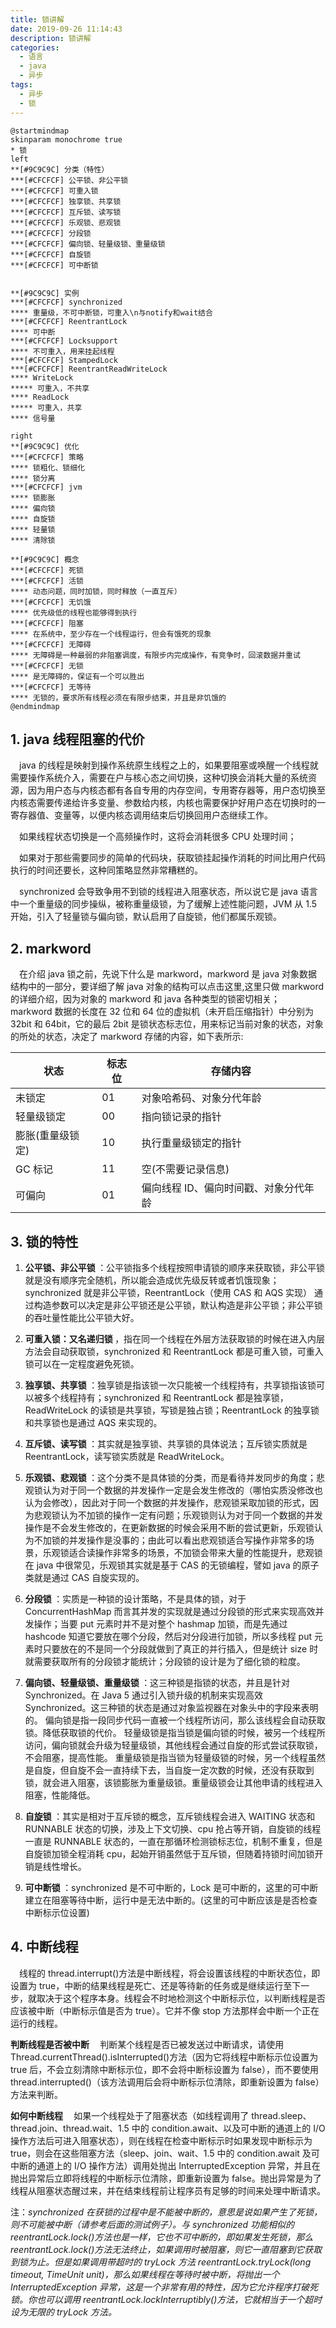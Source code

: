 ```yaml
---
title: 锁讲解
date: 2019-09-26 11:14:43
description: 锁讲解
categories:
  - 语言
  - java
  - 异步
tags:
  - 异步
  - 锁
---
```


```plantuml
@startmindmap
skinparam monochrome true
* 锁
left
**[#9C9C9C] 分类（特性）
***[#CFCFCF] 公平锁、非公平锁
***[#CFCFCF] 可重入锁
***[#CFCFCF] 独享锁、共享锁 
***[#CFCFCF] 互斥锁、读写锁
***[#CFCFCF] 乐观锁、悲观锁
***[#CFCFCF] 分段锁
***[#CFCFCF] 偏向锁、轻量级锁、重量级锁
***[#CFCFCF] 自旋锁
***[#CFCFCF] 可中断锁


**[#9C9C9C] 实例
***[#CFCFCF] synchronized
**** 重量级，不可中断锁，可重入\n与notify和wait结合
***[#CFCFCF] ReentrantLock
**** 可中断
***[#CFCFCF] Locksupport
**** 不可重入，用来挂起线程
***[#CFCFCF] StampedLock
***[#CFCFCF] ReentrantReadWriteLock
**** WriteLock
***** 可重入，不共享
**** ReadLock
***** 可重入，共享
**** 信号量

right
**[#9C9C9C] 优化
***[#CFCFCF] 策略
**** 锁粗化、锁细化
**** 锁分离
***[#CFCFCF] jvm
**** 锁膨胀
**** 偏向锁
**** 自旋锁
**** 轻量锁
**** 清除锁

**[#9C9C9C] 概念
***[#CFCFCF] 死锁
***[#CFCFCF] 活锁
**** 动态问题，同时加锁，同时释放（一直互斥）
***[#CFCFCF] 无饥饿
**** 优先级低的线程也能够得到执行
***[#CFCFCF] 阻塞
**** 在系统中，至少存在一个线程运行，但会有饿死的现象
***[#CFCFCF] 无障碍
**** 无障碍是一种最弱的非阻塞调度，有限步内完成操作，有竞争时，回滚数据并重试
***[#CFCFCF] 无锁
**** 是无障碍的，保证有一个可以胜出
***[#CFCFCF] 无等待
**** 无锁的，要求所有线程必须在有限步结束，并且是非饥饿的
@endmindmap
```

## 1. java 线程阻塞的代价

&emsp;java 的线程是映射到操作系统原生线程之上的，如果要阻塞或唤醒一个线程就需要操作系统介入，需要在户与核心态之间切换，这种切换会消耗大量的系统资源，因为用户态与内核态都有各自专用的内存空间，专用寄存器等，用户态切换至内核态需要传递给许多变量、参数给内核，内核也需要保护好用户态在切换时的一寄存器值、变量等，以便内核态调用结束后切换回用户态继续工作。</br>

&emsp;如果线程状态切换是一个高频操作时，这将会消耗很多 CPU 处理时间；</br>

&emsp;如果对于那些需要同步的简单的代码块，获取锁挂起操作消耗的时间比用户代码执行的时间还要长，这种同策略显然非常糟糕的。</br>

&emsp;synchronized 会导致争用不到锁的线程进入阻塞状态，所以说它是 java 语言中一个重量级的同步操纵，被称重量级锁，为了缓解上述性能问题，JVM 从 1.5 开始，引入了轻量锁与偏向锁，默认启用了自旋锁，他们都属乐观锁。

## 2. markword

&emsp;在介绍 java 锁之前，先说下什么是 markword，markword 是 java 对象数据结构中的一部分，要详细了解 java 对象的结构可以点击这里,这里只做 markword 的详细介绍，因为对象的 markword 和 java 各种类型的锁密切相关；
&emsp;markword 数据的长度在 32 位和 64 位的虚拟机（未开启压缩指针）中分别为 32bit 和 64bit，它的最后 2bit 是锁状态标志位，用来标记当前对象的状态，对象的所处的状态，决定了 markword 存储的内容，如下表所示:

| 状态             | 标志位 | 存储内容                              |
| ---------------- | ------ | ------------------------------------- |
| 未锁定           | 01     | 对象哈希码、对象分代年龄              |
| 轻量级锁定       | 00     | 指向锁记录的指针                      |
| 膨胀(重量级锁定) | 10     | 执行重量级锁定的指针                  |
| GC 标记          | 11     | 空(不需要记录信息)                    |
| 可偏向           | 01     | 偏向线程 ID、偏向时间戳、对象分代年龄 |

## 3. 锁的特性

1. <strong> 公平锁、非公平锁 </strong>：公平锁指多个线程按照申请锁的顺序来获取锁，非公平锁就是没有顺序完全随机，所以能会造成优先级反转或者饥饿现象；synchronized 就是非公平锁，ReentrantLock（使用 CAS 和 AQS 实现） 通过构造参数可以决定是非公平锁还是公平锁，默认构造是非公平锁；非公平锁的吞吐量性能比公平锁大好。</br>

2. <strong> 可重入锁：又名递归锁 </strong>，指在同一个线程在外层方法获取锁的时候在进入内层方法会自动获取锁，synchronized 和 ReentrantLock 都是可重入锁，可重入锁可以在一定程度避免死锁。</br>

3. <strong> 独享锁、共享锁 </strong>：独享锁是指该锁一次只能被一个线程持有，共享锁指该锁可以被多个线程持有；synchronized 和 ReentrantLock 都是独享锁，ReadWriteLock 的读锁是共享锁，写锁是独占锁；ReentrantLock 的独享锁和共享锁也是通过 AQS 来实现的。</br>

4. <strong> 互斥锁、读写锁 </strong>：其实就是独享锁、共享锁的具体说法；互斥锁实质就是 ReentrantLock，读写锁实质就是 ReadWriteLock。</br>

5. <strong> 乐观锁、悲观锁 </strong>：这个分类不是具体锁的分类，而是看待并发同步的角度；悲观锁认为对于同一个数据的并发操作一定是会发生修改的（哪怕实质没修改也认为会修改），因此对于同一个数据的并发操作，悲观锁采取加锁的形式，因为悲观锁认为不加锁的操作一定有问题；乐观锁则认为对于同一个数据的并发操作是不会发生修改的，在更新数据的时候会采用不断的尝试更新，乐观锁认为不加锁的并发操作是没事的；由此可以看出悲观锁适合写操作非常多的场景，乐观锁适合读操作非常多的场景，不加锁会带来大量的性能提升，悲观锁在 java 中很常见，乐观锁其实就是基于 CAS 的无锁编程，譬如 java 的原子类就是通过 CAS 自旋实现的。</br>

6. <strong> 分段锁 </strong>：实质是一种锁的设计策略，不是具体的锁，对于 ConcurrentHashMap 而言其并发的实现就是通过分段锁的形式来实现高效并发操作；当要 put 元素时并不是对整个 hashmap 加锁，而是先通过 hashcode 知道它要放在哪个分段，然后对分段进行加锁，所以多线程 put 元素时只要放在的不是同一个分段就做到了真正的并行插入，但是统计 size 时就需要获取所有的分段锁才能统计；分段锁的设计是为了细化锁的粒度。</br>

7. <strong> 偏向锁、轻量级锁、重量级锁 </strong>：这三种锁是指锁的状态，并且是针对 Synchronized。在 Java 5 通过引入锁升级的机制来实现高效 Synchronized。这三种锁的状态是通过对象监视器在对象头中的字段来表明的。
   偏向锁是指一段同步代码一直被一个线程所访问，那么该线程会自动获取锁。降低获取锁的代价。
   轻量级锁是指当锁是偏向锁的时候，被另一个线程所访问，偏向锁就会升级为轻量级锁，其他线程会通过自旋的形式尝试获取锁，不会阻塞，提高性能。
   重量级锁是指当锁为轻量级锁的时候，另一个线程虽然是自旋，但自旋不会一直持续下去，当自旋一定次数的时候，还没有获取到锁，就会进入阻塞，该锁膨胀为重量级锁。重量级锁会让其他申请的线程进入阻塞，性能降低。</br>

8. <strong> 自旋锁 </strong>：其实是相对于互斥锁的概念，互斥锁线程会进入 WAITING 状态和 RUNNABLE 状态的切换，涉及上下文切换、cpu 抢占等开销，自旋锁的线程一直是 RUNNABLE 状态的，一直在那循环检测锁标志位，机制不重复，但是自旋锁加锁全程消耗 cpu，起始开销虽然低于互斥锁，但随着持锁时间加锁开销是线性增长。</br>

9. <strong> 可中断锁 </strong>：synchronized 是不可中断的，Lock 是可中断的，这里的可中断建立在阻塞等待中断，运行中是无法中断的。(这里的可中断应该是是否检查中断标示位设置)</br>

## 4. 中断线程

&emsp;线程的 thread.interrupt()方法是中断线程，将会设置该线程的中断状态位，即设置为 true，中断的结果线程是死亡、还是等待新的任务或是继续运行至下一步，就取决于这个程序本身。线程会不时地检测这个中断标示位，以判断线程是否应该被中断（中断标示值是否为 true）。它并不像 stop 方法那样会中断一个正在运行的线程。

<strong> 判断线程是否被中断 </strong>
&emsp;判断某个线程是否已被发送过中断请求，请使用 Thread.currentThread().isInterrupted()方法（因为它将线程中断标示位设置为 true 后，不会立刻清除中断标示位，即不会将中断标设置为 false），而不要使用 thread.interrupted()（该方法调用后会将中断标示位清除，即重新设置为 false）方法来判断。

<strong> 如何中断线程 </strong>
&emsp;如果一个线程处于了阻塞状态（如线程调用了 thread.sleep、thread.join、thread.wait、1.5 中的 condition.await、以及可中断的通道上的 I/O 操作方法后可进入阻塞状态），则在线程在检查中断标示时如果发现中断标示为 true，则会在这些阻塞方法（sleep、join、wait、1.5 中的 condition.await 及可中断的通道上的 I/O 操作方法）调用处抛出 InterruptedException 异常，并且在抛出异常后立即将线程的中断标示位清除，即重新设置为 false。抛出异常是为了线程从阻塞状态醒过来，并在结束线程前让程序员有足够的时间来处理中断请求。

注：*synchronized 在获锁的过程中是不能被中断的，意思是说如果产生了死锁，则不可能被中断（请参考后面的测试例子）。与 synchronized 功能相似的 reentrantLock.lock()方法也是一样，它也不可中断的，即如果发生死锁，那么 reentrantLock.lock()方法无法终止，如果调用时被阻塞，则它一直阻塞到它获取到锁为止。但是如果调用带超时的 tryLock 方法 reentrantLock.tryLock(long timeout, TimeUnit unit)，那么如果线程在等待时被中断，将抛出一个 InterruptedException 异常，这是一个非常有用的特性，因为它允许程序打破死锁。你也可以调用 reentrantLock.lockInterruptibly()方法，它就相当于一个超时设为无限的 tryLock 方法。* 
